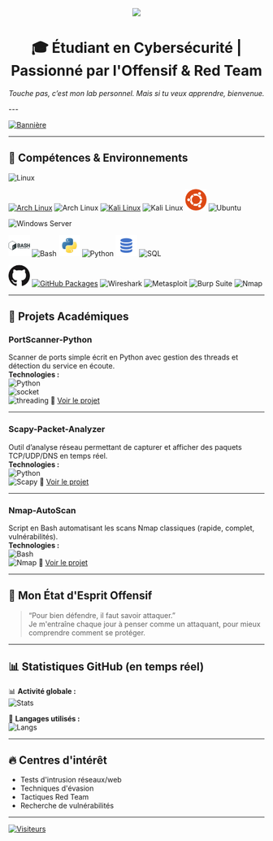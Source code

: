 <p align="center">
  <img src="Vidéo sans titre ‐ Réalisée avec Clipchamp.gif" width="400" />
</p>


<div align="center">
  <h1>🎓 Étudiant en Cybersécurité | Passionné par l'Offensif & Red Team</h1>
  <p><em>Touche pas, c’est mon lab personnel. Mais si tu veux apprendre, bienvenue.</em></p>
</div>
---

[![Bannière](https://user-images.githubusercontent.com/79813703/224882534-09d61d4f-f019-45af-819c-918c8a1d3b83.gif)](https://github.com/ilyass-moussa) 

---


## 🔧 Compétences & Environnements

  ![Linux](https://img.shields.io/badge/-Linux-FCC624?logo=linux&logoColor=black)

<a href="https://www.archlinux.org/"><img alt="Arch Linux" title="Arch Linux" src="https://github.com/cheesits456/cheesits456/raw/master/icons/arch.png" height="42"></a>
![Arch Linux](https://img.shields.io/badge/-Arch_Linux-1793D1?logo=arch-linux&logoColor=white)
<a href="https://www.kali.org/"><img alt="Kali Linux" title="Kali Linux" src="https://upload.wikimedia.org/wikipedia/commons/2/2b/Kali-dragon-icon.svg" height="42"></a>
![Kali Linux](https://img.shields.io/badge/-Kali_Linux-557C94?logo=kali-linux&logoColor=white)
<a href="https://ubuntu.com/"><img alt="Ubuntu" title="Ubuntu" src="https://raw.githubusercontent.com/github/explore/80688e429a7d4ef2fca1e82350fe8e3517d3494d/topics/ubuntu/ubuntu.png" height="42"></a>
![Ubuntu](https://img.shields.io/badge/-Ubuntu-E95420?logo=ubuntu&logoColor=white)



  ![Windows Server](https://img.shields.io/badge/-Windows_Server-0078D6?logo=windows&logoColor=white)


<a href="https://www.gnu.org/software/bash/"><img alt="Bash" title="Bash" src="https://raw.githubusercontent.com/github/explore/master/topics/bash/bash.png" height="42"></a>
![Bash](https://img.shields.io/badge/-Bash-121011?logo=gnu-bash&logoColor=white)
<a href="https://www.python.org/"><img alt="Python" title="Python" src="https://raw.githubusercontent.com/github/explore/master/topics/python/python.png" height="42"></a>
![Python](https://img.shields.io/badge/-Python-3776AB?logo=python&logoColor=white)
<a href="https://www.mysql.com/"><img alt="SQL" title="SQL" src="https://raw.githubusercontent.com/github/explore/master/topics/sql/sql.png" height="42"></a>
![SQL](https://img.shields.io/badge/-SQL-4479A1?logo=mysql&logoColor=white)


  <a href="https://github.com/"><img alt="GitHub" title="GitHub" src="https://raw.githubusercontent.com/github/explore/78df643247d429f6cc873026c0622819ad797942/topics/github/github.png" height="42"></a>
<a href="https://github.com/features/packages"><img alt="GitHub Packages" title="GitHub Packages" src="https://github.com/cheesits456/cheesits456/raw/master/icons/packages.png" height="42"></a>
![Wireshark](https://img.shields.io/badge/-Wireshark-1679A7?logo=wireshark&logoColor=white)
![Metasploit](https://img.shields.io/badge/-Metasploit-FF0000?logo=metasploit&logoColor=white)
![Burp Suite](https://img.shields.io/badge/-Burp_Suite-F47C20?logo=burp-suite&logoColor=white)
![Nmap](https://img.shields.io/badge/-Nmap-4F5D95?logo=nmap&logoColor=white)

---

## 🚀 Projets Académiques 

### PortScanner-Python  
Scanner de ports simple écrit en Python avec gestion des threads et détection du service en écoute.  
**Technologies :**  
![Python](https://img.shields.io/badge/Python-3776AB)   
![socket](https://img.shields.io/badge/socket-5C94FB)   
![threading](https://img.shields.io/badge/threading-4B8F75) 
🔗 [Voir le projet](https://github.com/ilyass-moussa/PortScanner-Python)

---

### Scapy-Packet-Analyzer  
Outil d’analyse réseau permettant de capturer et afficher des paquets TCP/UDP/DNS en temps réel.  
**Technologies :**  
![Python](https://img.shields.io/badge/Python-3776AB)   
![Scapy](https://img.shields.io/badge/Scapy-3A8FCD) 
🔗 [Voir le projet](https://github.com/ilyass-moussa/Scapy-Packet-Analyzer)

---

### Nmap-AutoScan  
Script en Bash automatisant les scans Nmap classiques (rapide, complet, vulnérabilités).  
**Technologies :**  
![Bash](https://img.shields.io/badge/Bash-4EAA25)   
![Nmap](https://img.shields.io/badge/Nmap-4F5D95) 
🔗 [Voir le projet](https://github.com/ilyass-moussa/Nmap-AutoScan)

---

## 🧠 Mon État d'Esprit Offensif

> “Pour bien défendre, il faut savoir attaquer.”  
> Je m'entraîne chaque jour à penser comme un attaquant, pour mieux comprendre comment se protéger.

---

## 📊 Statistiques GitHub (en temps réel)

📊 **Activité globale :**  
![Stats](https://github-readme-stats.vercel.app/api?username=ilyass-moussa&show_icons=true&theme=dracula)

🧮 **Langages utilisés :**  
![Langs](https://github-readme-stats.vercel.app/api/top-langs/?username=ilyass-moussa&theme=dracula)

---

## 🔥 Centres d'intérêt 
- Tests d'intrusion réseaux/web  
- Techniques d'évasion  
- Tactiques Red Team  
- Recherche de vulnérabilités  

---



[![Visiteurs](https://visitor-badge.laobi.icu/badge?page_id=ilyass-moussa.ilyass-moussa)](https://github.com/ilyass-moussa)
